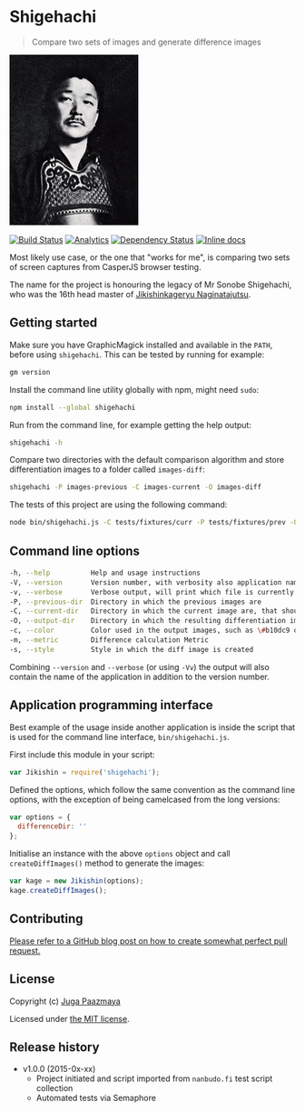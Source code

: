 # Shigehachi

> Compare two sets of images and generate difference images

![Mr Shigehachi Sonobe](./logo.png)

[![Build Status](https://semaphoreapp.com/api/v1/projects/6e43cdad-b9fe-47a3-9b6c-97cd354353f3/331218/shields_badge.svg)](https://semaphoreapp.com/paazmaya/shigehachi)
[![Analytics](https://ga-beacon.appspot.com/UA-2643697-15/shigehachi/index?flat)](https://github.com/igrigorik/ga-beacon)
[![Dependency Status](https://www.versioneye.com/user/projects/54db51cec1bbbda0130002eb/badge.svg?style=flat)](https://www.versioneye.com/user/projects/54db51cec1bbbda0130002eb)
[![Inline docs](http://inch-ci.org/github/paazmaya/shigehachi.svg?branch=master&style=flat-square)](http://inch-ci.org/github/paazmaya/shigehachi)

Most likely use case, or the one that "works for me", is comparing
two sets of screen captures from CasperJS browser testing.

The name for the project is honouring the legacy of Mr Sonobe Shigehachi,
who was the 16th head master of [Jikishinkageryu Naginatajutsu](http://naginata.fi/en/koryu).

## Getting started

Make sure you have GraphicMagick installed and available in the `PATH`, before
using `shigehachi`. This can be tested by running for example:

```sh
gm version
```

Install the command line utility globally with npm, might need `sudo`:

```sh
npm install --global shigehachi
```

Run from the command line, for example getting the help output:

```sh
shigehachi -h
```

Compare two directories with the default comparison algorithm and store
differentiation images to a folder called `images-diff`:

```sh
shigehachi -P images-previous -C images-current -O images-diff
```

The tests of this project are using the following command:

```sh
node bin/shigehachi.js -C tests/fixtures/curr -P tests/fixtures/prev -O tmp
```

## Command line options

```sh
-h, --help          Help and usage instructions
-V, --version       Version number, with verbosity also application name
-v, --verbose       Verbose output, will print which file is currently being processed
-P, --previous-dir  Directory in which the previous images are
-C, --current-dir   Directory in which the current image are, that should have same names as previous
-O, --output-dir    Directory in which the resulting differentiation images are stored
-c, --color         Color used in the output images, such as \#b10dc9 or purple
-m, --metric        Difference calculation Metric
-s, --style         Style in which the diff image is created
```

Combining `--version` and `--verbose` (or using `-Vv`) the output will also contain the name
of the application in addition to the version number.

## Application programming interface

Best example of the usage inside another application is inside the script that is used
for the command line interface, `bin/shigehachi.js`.

First include this module in your script:

```js
var Jikishin = require('shigehachi');
```

Defined the options, which follow the same convention as the command line options, with the
exception of being camelcased from the long versions:

```js
var options = {
  differenceDir: ''
};
```

Initialise an instance with the above `options` object and call `createDiffImages()` method
to generate the images:

```js
var kage = new Jikishin(options);
kage.createDiffImages();
```

## Contributing

[Please refer to a GitHub blog post on how to create somewhat perfect pull request.](https://github.com/blog/1943-how-to-write-the-perfect-pull-request "How to write the perfect pull request")

## License

Copyright (c) [Juga Paazmaya](http://paazmaya.com)

Licensed under [the MIT license](./LICENSE).

## Release history

* v1.0.0 (2015-0x-xx)
    - Project initiated and script imported from `nanbudo.fi` test script collection
    - Automated tests via Semaphore

